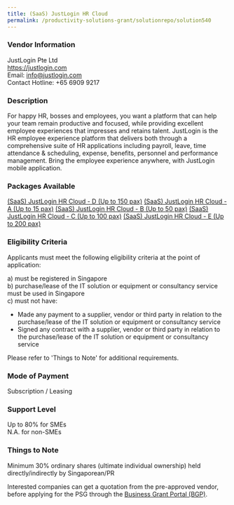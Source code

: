 ```yaml
---
title: (SaaS) JustLogin HR Cloud
permalink: /productivity-solutions-grant/solutionrepo/solution540
---
```


### Vendor Information
JustLogin Pte Ltd<br>https://justlogin.com<br>Email: info@justlogin.com<br>Contact Hotline: +65 6909 9217

### Description

For happy HR, bosses and employees, you want a platform that can help your team remain productive and focused, while providing excellent employee experiences that impresses and retains talent. JustLogin is the HR employee experience platform that delivers both through a comprehensive suite of HR applications including payroll, leave, time attendance & scheduling, expense, benefits, personnel and performance management. Bring the employee experience anywhere, with JustLogin mobile application.

### Packages Available

<a href='https://www.gobusiness.gov.sg/images/psg/JustLogin_20200020_Annex_3_20200625143805_Part_4.pdf' target='_blank'>(SaaS) JustLogin HR Cloud - D (Up to 150 pax)</a>
<a href='https://www.gobusiness.gov.sg/images/psg/JustLogin_20200020_Annex_3_20200625143805_Part_1.pdf' target='_blank'>(SaaS) JustLogin HR Cloud - A (Up to 15 pax)</a>
<a href='https://www.gobusiness.gov.sg/images/psg/JustLogin_20200020_Annex_3_20200625143805_Part_2.pdf' target='_blank'>(SaaS) JustLogin HR Cloud - B (Up to 50 pax)</a>
<a href='https://www.gobusiness.gov.sg/images/psg/JustLogin_20200020_Annex_3_20200625143805_Part_3.pdf' target='_blank'>(SaaS) JustLogin HR Cloud - C (Up to 100 pax)</a>
<a href='https://www.gobusiness.gov.sg/images/psg/JustLogin_20200020_Annex_3_20200625143805_Part_5.pdf' target='_blank'>(SaaS) JustLogin HR Cloud - E (Up to 200 pax)</a>

### Eligibility Criteria

Applicants must meet the following eligibility criteria at the point of application:

a) must be registered in Singapore <br>
b) purchase/lease of the IT solution or equipment or consultancy service must be used in Singapore <br>
c) must not have:
- Made any payment to a supplier, vendor or third party in relation to the purchase/lease of the IT solution or equipment or consultancy service
- Signed any contract with a supplier, vendor or third party in relation to the purchase/lease of the IT solution or equipment or consultancy service

Please refer to 'Things to Note' for additional requirements.

### Mode of Payment
Subscription / Leasing

### Support Level
Up to 80% for SMEs <br>
N.A. for non-SMEs

### Things to Note
Minimum 30% ordinary shares (ultimate individual ownership) held directly/indirectly by Singaporean/PR

Interested companies can get a quotation from the pre-approved vendor, before applying for the PSG through the <a target='_blank' href='https://www.businessgrants.gov.sg/'>Business Grant Portal (BGP)</a>.
